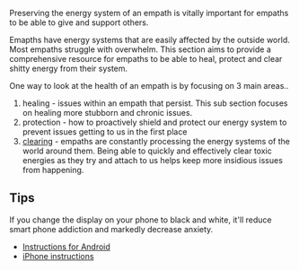 <!-- TITLE: Empath Health -->

Preserving the energy system of an empath is vitally important for empaths to be able to give and support others.

Emapths have energy systems that are easily affected by the outside world. Most empaths struggle with overwhelm. This section aims to provide a comprehensive resource for empaths to be able to heal, protect and clear shitty energy from their system.

One way to look at the health of an empath is by focusing on 3 main areas..

1. healing - issues within an empath that persist. This sub section focuses on healing more stubborn and chronic issues.
2. protection - how to proactively shield and protect our energy system to prevent issues getting to us in the first place
3. [clearing](/health/clearing) - empaths are constantly processing the energy systems of the world around them. Being able to quickly and effectively clear toxic energies as they try and attach to us helps keep more insidious issues from happening.

## Tips

If you change the display on your phone to black and white, it'll reduce smart phone addiction and markedly decrease anxiety.
- [Instructions for Android](https://android.gadgethacks.com/how-to/enable-hidden-grayscale-mode-your-pixel-nexus-no-root-needed-0178857/)
- [iPhone instructions](https://www.macobserver.com/tips/how-to/grayscale-apple-devices/)